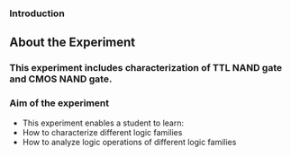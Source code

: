 
### Introduction

## About the Experiment

### This experiment includes characterization of TTL NAND gate and CMOS NAND gate.

### Aim of the experiment

- This experiment enables a student to learn:
- How to characterize different logic families
- How to analyze logic operations of different logic families